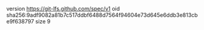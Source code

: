 version https://git-lfs.github.com/spec/v1
oid sha256:9adf9082a81b7c517ddbf6488d7564f94604e73d645e6ddb3e813cbe9f638797
size 9
